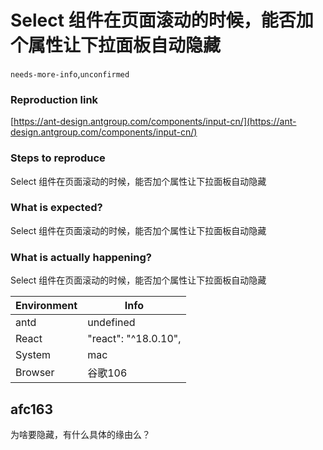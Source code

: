 # Select 组件在页面滚动的时候，能否加个属性让下拉面板自动隐藏

`needs-more-info`,`unconfirmed`

### Reproduction link

[https://ant-design.antgroup.com/components/input-cn/](https://ant-design.antgroup.com/components/input-cn/)

### Steps to reproduce

Select 组件在页面滚动的时候，能否加个属性让下拉面板自动隐藏

### What is expected?

Select 组件在页面滚动的时候，能否加个属性让下拉面板自动隐藏

### What is actually happening?

Select 组件在页面滚动的时候，能否加个属性让下拉面板自动隐藏

| Environment | Info                 |
| ----------- | -------------------- |
| antd        | undefined            |
| React       | "react": "^18.0.10", |
| System      | mac                  |
| Browser     | 谷歌106              |

<!-- generated by ant-design-issue-helper. DO NOT REMOVE -->

## afc163

为啥要隐藏，有什么具体的缘由么？

